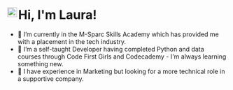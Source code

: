 <h1>Hi, I'm Laura!<a href="https://github.com/fugde08"></a> <a href="https://www.linkedin.com/in/laurathelloyd"><img align="left" alt="laurathelloyd | LinkedIn" width="22px" src="https://cdn.jsdelivr.net/npm/simple-icons@v3/icons/linkedin.svg" /></a></h1>

- 🔭 I’m currently in the M-Sparc Skills Academy which has provided me with a placement in the tech industry. 
- 🌱 I’m a self-taught Developer having completed Python and data courses through Code First Girls and Codecademy - I'm always learning something new.
- 🔭 I have experience in Marketing but looking for a more technical role in a supportive company.




